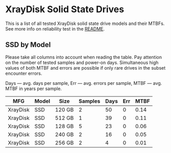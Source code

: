 XrayDisk Solid State Drives
===========================

This is a list of all tested XrayDisk solid state drive models and their MTBFs. See
more info on reliability test in the [README](https://github.com/linuxhw/SMART).

SSD by Model
------------

Please take all columns into account when reading the table. Pay attention on the
number of tested samples and power-on days. Simultaneous high values of both MTBF
and errors are possible if only rare drives in the subset encounter errors.

Days — avg. days per sample,
Err  — avg. errors per sample,
MTBF — avg. MTBF in years per sample.

| MFG       | Model              | Size   | Samples | Days  | Err   | MTBF   |
|-----------|--------------------|--------|---------|-------|-------|--------|
| XrayDisk  | SSD                | 120 GB | 2       | 50    | 0     | 0.14   |
| XrayDisk  | SSD                | 512 GB | 1       | 39    | 0     | 0.11   |
| XrayDisk  | SSD                | 128 GB | 5       | 23    | 0     | 0.06   |
| XrayDisk  | SSD                | 240 GB | 2       | 16    | 0     | 0.05   |
| XrayDisk  | SSD                | 256 GB | 2       | 4     | 0     | 0.01   |
